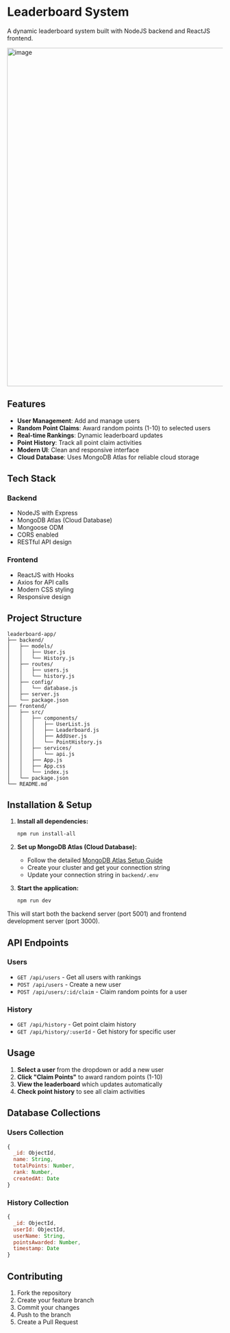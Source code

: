 # Leaderboard System

A dynamic leaderboard system built with NodeJS backend and ReactJS frontend.

<img width="951" height="790" alt="image" src="https://github.com/user-attachments/assets/11c54757-3e0e-43f8-a827-93f613412634" />

## Features

- **User Management**: Add and manage users
- **Random Point Claims**: Award random points (1-10) to selected users
- **Real-time Rankings**: Dynamic leaderboard updates
- **Point History**: Track all point claim activities
- **Modern UI**: Clean and responsive interface
- **Cloud Database**: Uses MongoDB Atlas for reliable cloud storage

## Tech Stack

### Backend
- NodeJS with Express
- MongoDB Atlas (Cloud Database)
- Mongoose ODM
- CORS enabled
- RESTful API design

### Frontend
- ReactJS with Hooks
- Axios for API calls
- Modern CSS styling
- Responsive design

## Project Structure

```
leaderboard-app/
├── backend/
│   ├── models/
│   │   ├── User.js
│   │   └── History.js
│   ├── routes/
│   │   ├── users.js
│   │   └── history.js
│   ├── config/
│   │   └── database.js
│   ├── server.js
│   └── package.json
├── frontend/
│   ├── src/
│   │   ├── components/
│   │   │   ├── UserList.js
│   │   │   ├── Leaderboard.js
│   │   │   ├── AddUser.js
│   │   │   └── PointHistory.js
│   │   ├── services/
│   │   │   └── api.js
│   │   ├── App.js
│   │   ├── App.css
│   │   └── index.js
│   └── package.json
└── README.md
```

## Installation & Setup

1. **Install all dependencies:**
   ```bash
   npm run install-all
   ```

2. **Set up MongoDB Atlas (Cloud Database):**
   - Follow the detailed [MongoDB Atlas Setup Guide](./MONGODB_ATLAS_SETUP.md)
   - Create your cluster and get your connection string
   - Update your connection string in `backend/.env`

3. **Start the application:**
   ```bash
   npm run dev
   ```

This will start both the backend server (port 5001) and frontend development server (port 3000).

## API Endpoints

### Users
- `GET /api/users` - Get all users with rankings
- `POST /api/users` - Create a new user
- `POST /api/users/:id/claim` - Claim random points for a user

### History
- `GET /api/history` - Get point claim history
- `GET /api/history/:userId` - Get history for specific user

## Usage

1. **Select a user** from the dropdown or add a new user
2. **Click "Claim Points"** to award random points (1-10)
3. **View the leaderboard** which updates automatically
4. **Check point history** to see all claim activities

## Database Collections

### Users Collection
```javascript
{
  _id: ObjectId,
  name: String,
  totalPoints: Number,
  rank: Number,
  createdAt: Date
}
```

### History Collection
```javascript
{
  _id: ObjectId,
  userId: ObjectId,
  userName: String,
  pointsAwarded: Number,
  timestamp: Date
}
```

## Contributing

1. Fork the repository
2. Create your feature branch
3. Commit your changes
4. Push to the branch
5. Create a Pull Request

